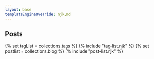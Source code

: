 ```yaml
---
layout: base
templateEngineOverride: njk,md
---
```

<h2 class="blog-title">Posts</h2>
{% set tagList = collections.tags %}
{% include "tag-list.njk" %}
{% set postlist = collections.blog %}
{% include "post-list.njk" %}
